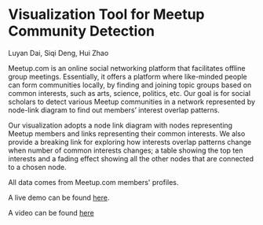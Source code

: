# Visualization Tool for Meetup Community Detection

Luyan Dai, Siqi Deng, Hui Zhao

Meetup.com is an online social networking platform that facilitates offline group meetings. Essentially, it offers a platform where like-minded people can form communities locally, by finding and joining topic groups based on common interests, such as arts, science, politics, etc. Our goal is for social scholars to detect various Meetup communities in a network represented by node-link diagram to find out members’ interest overlap patterns. 

Our visualization adopts a node link diagram with nodes representing Meetup members and links representing their common interests. We also provide a breaking link for exploring how interests overlap patterns change when number of common interests changes; a table showing the top ten interests and a fading effect showing all the other nodes that are connected to a chosen node. 

All data comes from Meetup.com members' profiles.

A live demo can be found [here](http://nyu-cs6313-projects.github.io/Meetup-Community-Detection/demo.html).

A video can be found [here](https://www.dropbox.com/lightbox/home/Info_Viz_video)


